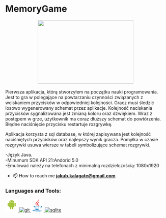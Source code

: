# MemoryGame
<p align="center">
  <img width="300" height="200" src="https://user-images.githubusercontent.com/102773117/171263789-57ad5340-9ff2-4145-bcc4-b604ac2e71d4.png">
</p>

Pierwsza aplikacja, którą stworzyłem na początku nauki programowania. Jest to gra w polegające na
powtarzaniu czynności związanych z wciskaniem przycisków w odpowiedniej kolejności. Gracz musi śledzić
losowo wygenerowany schemat przez aplikacje. Kolejność naciskania przycisków sygnalizowana jest zmianą koloru
oraz dzwiękiem. Wraz z postępem w grze, użytkownik ma coraz dłuższy schemat do powtórzenia. Błędne naciśnięcie przycisku restartuje rozgrywkę.  

  Aplikacja korzysta z sql database, w której zapisywana jest kolejność naciśniętych przycisków oraz najlepszy wynik gracza. Pomyłka w czasie rozgrywki usuwa wiersze  w tabeli symbolizujące schemat rozgrywki.

-Język Java.                                                   
-Minumum SDK API 21:Andorid 5.0                       
-Emulować należy na telefonach z minimalną rozdzielczością: 1080x1920

- 📫 How to reach me **jakub.kalagate@gmail.com**

<h3 align="left">Languages and Tools:</h3>
<p align="left"> <a href="https://developer.android.com" target="_blank" rel="noreferrer"> <img src="https://raw.githubusercontent.com/devicons/devicon/master/icons/android/android-original-wordmark.svg" alt="android" width="40" height="40"/> </a> <a href="https://git-scm.com/" target="_blank" rel="noreferrer"> <img src="https://www.vectorlogo.zone/logos/git-scm/git-scm-icon.svg" alt="git" width="40" height="40"/> </a> <a href="https://www.java.com" target="_blank" rel="noreferrer"> <img src="https://raw.githubusercontent.com/devicons/devicon/master/icons/java/java-original.svg" alt="java" width="40" height="40"/> </a> <a href="https://www.sqlite.org/" target="_blank" rel="noreferrer"> <img src="https://www.vectorlogo.zone/logos/sqlite/sqlite-icon.svg" alt="sqlite" width="40" height="40"/> </a> </p>
